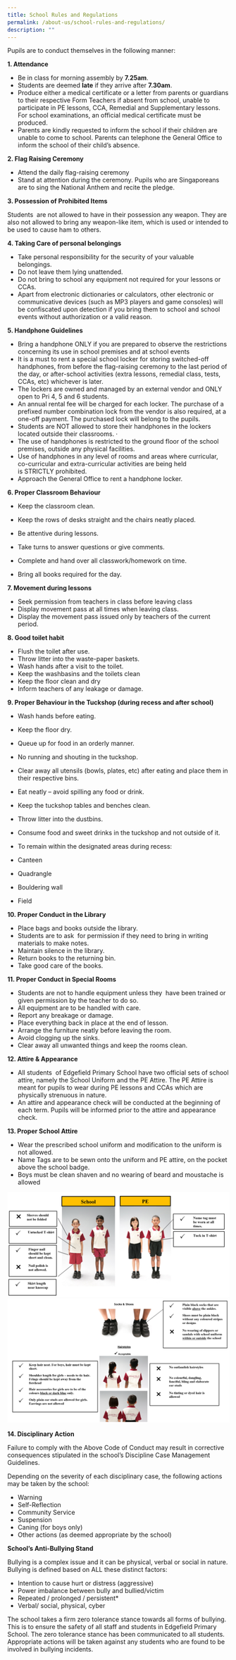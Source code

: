 ```yaml
---
title: School Rules and Regulations
permalink: /about-us/school-rules-and-regulations/
description: ""
---
```

Pupils are to conduct themselves in the following manner:

**1. Attendance**  

*   Be in class for morning assembly by **7.25am**.
*   Students are deemed **late** if they arrive after **7.30am**.
*   Produce either a medical certificate or a letter from parents or guardians to their respective Form Teachers if absent from school, unable to participate in PE lessons, CCA, Remedial and Supplementary lessons. For school examinations, an official medical certificate must be produced.
*   Parents are kindly requested to inform the school if their children are unable to come to school. Parents can telephone the General Office to inform the school of their child’s absence.  
      
    

**2. Flag Raising Ceremony**  

*   Attend the daily flag-raising ceremony 
*   Stand at attention during the ceremony. Pupils who are Singaporeans are to sing the National Anthem and recite the pledge.

**3. Possession of Prohibited Items**

Students  are not allowed to have in their possession any weapon. They are also not allowed to bring any weapon-like item, which is used or intended to be used to cause ham to others.

  

**4. Taking Care of personal belongings**  

*   Take personal responsibility for the security of your valuable belongings. 
*   Do not leave them lying unattended.
*   Do not bring to school any equipment not required for your lessons or CCAs.
*   Apart from electronic dictionaries or calculators, other electronic or communicative devices (such as MP3 players and game consoles) will be confiscated upon detection if you bring them to school and school events without authorization or a valid reason.

**5. Handphone Guidelines**

*   Bring a handphone ONLY if you are prepared to observe the restrictions concerning its use in school premises and at school events
*   It is a must to rent a special school locker for storing switched-off handphones, from before the flag-raising ceremony to the last period of the day, or after-school activities (extra lessons, remedial class, tests, CCAs, etc) whichever is later. 
*   The lockers are owned and managed by an external vendor and ONLY open to Pri 4, 5 and 6 students.
*   An annual rental fee will be charged for each locker. The purchase of a prefixed number combination lock from the vendor is also required, at a one-off payment. The purchased lock will belong to the pupils.
*   Students are NOT allowed to store their handphones in the lockers located outside their classrooms. ·   
*   The use of handphones is restricted to the ground floor of the school premises, outside any physical facilities. 
*   Use of handphones in any level of rooms and areas where curricular, co-curricular and extra-curricular activities are being held is STRICTLY prohibited.      
*   Approach the General Office to rent a handphone locker.

  

**6. Proper Classroom Behaviour**

*   Keep the classroom clean.  
    
*   Keep the rows of desks straight and the chairs neatly placed.
*   Be attentive during lessons.
*   Take turns to answer questions or give comments.
*   Complete and hand over all classwork/homework on time.
*   Bring all books required for the day.

  

**7. Movement during lessons**

*   Seek permission from teachers in class before leaving class
*   Display movement pass at all times when leaving class.
*   Display the movement pass issued only by teachers of the current period.

  

**8. Good toilet habit**

*   Flush the toilet after use.
*   Throw litter into the waste-paper baskets.
*   Wash hands after a visit to the toilet.
*   Keep the washbasins and the toilets clean
*   Keep the floor clean and dry
*   Inform teachers of any leakage or damage.

  
**9. Proper Behaviour in the Tuckshop (during recess and after school)**  

*   Wash hands before eating. 
*   Keep the floor dry. 
*   Queue up for food in an orderly manner. 
*   No running and shouting in the tuckshop. 
*   Clear away all utensils (bowls, plates, etc) after eating and place them in their respective bins. 
*   Eat neatly – avoid spilling any food or drink. 
*   Keep the tuckshop tables and benches clean. 
*   Throw litter into the dustbins. 
*   Consume food and sweet drinks in the tuckshop and not outside of it.  
*   To remain within the designated areas during recess: 

*   Canteen
*   Quadrangle
*   Bouldering wall
*   Field

**10. Proper Conduct in the Library**  

*   Place bags and books outside the library. 
*   Students are to ask  for permission if they need to bring in writing materials to make notes. 
*   Maintain silence in the library. 
*   Return books to the returning bin. 
*   Take good care of the books.

**11. Proper Conduct in Special Rooms**

*   Students are not to handle equipment unless they  have been trained or given permission by the teacher to do so. 
*   All equipment are to be handled with care. 
*   Report any breakage or damage. 
*   Place everything back in place at the end of lesson. 
*   Arrange the furniture neatly before leaving the room. 
*   Avoid clogging up the sinks. 
*   Clear away all unwanted things and keep the rooms clean.

  

**12. Attire & Appearance**  

*   All students  of Edgefield Primary School have two official sets of school attire, namely the School Uniform and the PE Attire. The PE Attire is meant for pupils to wear during PE lessons and CCAs which are physically strenuous in nature.
*   An attire and appearance check will be conducted at the beginning of each term. Pupils will be informed prior to the attire and appearance check.

  

**13. Proper School Attire**

*   Wear the prescribed school uniform and modification to the uniform is not allowed. 
*   Name Tags are to be sewn onto the uniform and PE attire, on the pocket above the school badge. 
*   Boys must be clean shaven and no wearing of beard and moustache is allowed

![](/images/Proper%20School%20Attire.png)
![](/images/Proper%20School%20Attire2.png)

**14. Disciplinary Action**

Failure to comply with the Above Code of Conduct may result in corrective consequences stipulated in the school’s Discipline Case Management Guidelines. 

  

Depending on the severity of each disciplinary case, the following actions may be taken by the school:

*   Warning
*   Self-Reflection
*   Community Service 
*   Suspension 
*   Caning (for boys only)
*   Other actions (as deemed appropriate by the school)

**School’s Anti-Bullying Stand**  

Bullying is a complex issue and it can be physical, verbal or social in nature. Bullying is defined based on ALL these distinct factors:

*   Intention to cause hurt or distress (aggressive)
*   Power imbalance between bully and bullied/victim
*   Repeated / prolonged / persistent\* 
*   Verbal/ social, physical, cyber

The school takes a firm zero tolerance stance towards all forms of bullying. This is to ensure the safety of all staff and students in Edgefield Primary School. The zero tolerance stance has been communicated to all students. Appropriate actions will be taken against any students who are found to be involved in bullying incidents.
